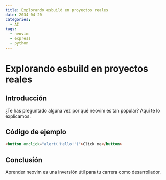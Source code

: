 ```yaml
---
title: Explorando esbuild en proyectos reales
date: 2034-04-20
categories:
  - AI
tags:
  - neovim
  - express
  - python
---
```


# Explorando esbuild en proyectos reales

## Introducción

¿Te has preguntado alguna vez por qué neovim es tan popular? Aquí te lo explicamos.

## Código de ejemplo

```html
<button onclick="alert('Hello!')">Click me</button>
```

## Conclusión

Aprender neovim es una inversión útil para tu carrera como desarrollador.